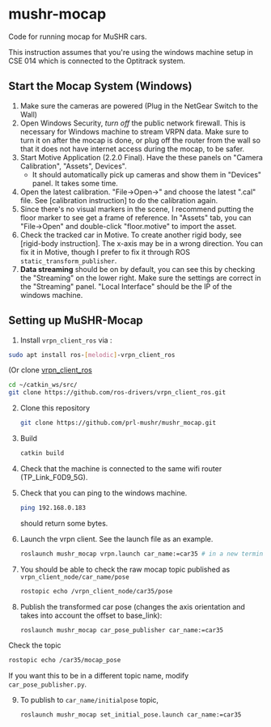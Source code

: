 # mushr-mocap

Code for running mocap for MuSHR cars.



This instruction assumes that you're using the windows machine setup in CSE 014 which is connected to the Optitrack system.



## Start the Mocap System (Windows)

1. Make sure the cameras are powered (Plug in the NetGear Switch to the Wall)
2. Open Windows Security, *turn off* the public network firewall. This is necessary for Windows machine to stream VRPN data. Make sure to turn it on after the mocap is done, or plug off the router from the wall so that it does not have internet access during the mocap, to be safer.
3. Start Motive Application (2.2.0 Final). Have the these panels on "Camera Calibration", "Assets", Devices".
   - It should automatically pick up cameras and show them in "Devices" panel. It takes some time.
4. Open the latest calibration. "File->Open->" and choose the latest ".cal" file. See [calibration instruction] to do the calibration again.
5. Since there's no visual markers in the scene, I recommend putting the floor marker to see get a frame of reference. In "Assets" tab, you can "File->Open" and double-click "floor.motive" to import the asset.
6. Check the tracked car in Motive. To create another rigid body, see [rigid-body instruction]. The x-axis may be in a wrong direction. You can fix it in Motive, though I prefer to fix it through ROS `static_transform_publisher`.
7. __Data streaming__ should be on by default, you can see this by checking the "Streaming" on the lower right. Make sure the settings are correct in the "Streaming" panel. "Local Interface" should be the IP of the windows machine.



## Setting up MuSHR-Mocap

1. Install `vrpn_client_ros` via :
```bash
sudo apt install ros-[melodic]-vrpn_client_ros
```

(Or clone [vrpn_client_ros](https://github.com/ros-drivers/vrpn_client_ros)

   ```bash
   cd ~/catkin_ws/src/
   git clone https://github.com/ros-drivers/vrpn_client_ros.git
   ```

2. Clone this repository

   ```bash
   git clone https://github.com/prl-mushr/mushr_mocap.git
   ```

3. Build

   ```bash
   catkin build
   ```

4. Check that the machine is connected to the same wifi router (TP_Link_F0D9_5G).

5. Check that you can ping to the windows machine.

   ```bash
   ping 192.168.0.183
   ```

   should return some bytes.

6. Launch the vrpn client. See the launch file as an example.

   ```bash
   roslaunch mushr_mocap vrpn.launch car_name:=car35 # in a new terminal
   ```

7. You should be able to check the raw mocap topic published as `vrpn_client_node/car_name/pose`

   ```bash
   rostopic echo /vrpn_client_node/car35/pose
   ```

8. Publish the transformed car pose (changes the axis orientation and takes into account the offset to base_link):

   ```bash
   roslaunch mushr_mocap car_pose_publisher car_name:=car35
   ```
Check the topic
   ```bash
   rostopic echo /car35/mocap_pose
   ```

   If you want this to be in a different topic name, modify `car_pose_publisher.py`.

9. To publish to `car_name/initialpose` topic,
   ```bash
   roslaunch mushr_mocap set_initial_pose.launch car_name:=car35
   ```
